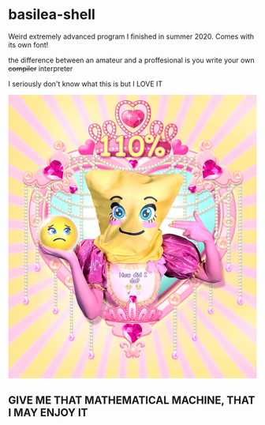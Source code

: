 # basilea-shell
Weird extremely advanced program I finished in summer 2020. Comes with its own font!

the difference between an amateur and a proffesional is you write your own ~~compiler~~ interpreter

I seriously don't know what this is but I LOVE IT

![](https://raw.githubusercontent.com/Theophylactus/basilea-shell/main/Feed-me.jpg)
## GIVE ME THAT MATHEMATICAL MACHINE, THAT I MAY ENJOY IT
